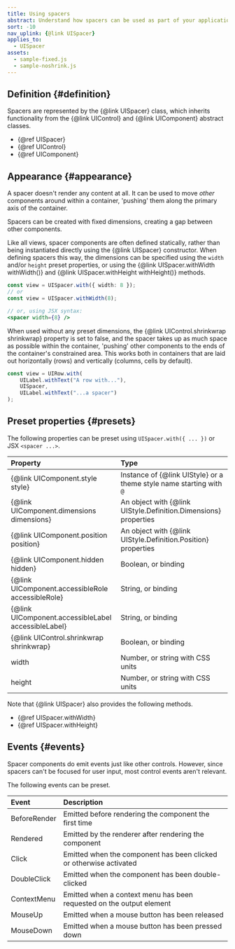 ```yaml
---
title: Using spacers
abstract: Understand how spacers can be used as part of your application UI
sort: -10
nav_uplink: {@link UISpacer}
applies_to:
  - UISpacer
assets:
  - sample-fixed.js
  - sample-noshrink.js
---
```


## Definition {#definition}

Spacers are represented by the {@link UISpacer} class, which inherits functionality from the {@link UIControl} and {@link UIComponent} abstract classes.

- {@ref UISpacer}
- {@ref UIControl}
- {@ref UIComponent}

## Appearance {#appearance}

A spacer doesn't render any content at all. It can be used to move _other_ components around within a container, 'pushing' them along the primary axis of the container.

Spacers can be created with fixed dimensions, creating a gap between other components.

<!--{{iframesample js="./sample-fixed.js"}}-->

Like all views, spacer components are often defined statically, rather than being instantiated directly using the {@link UISpacer} constructor. When defining spacers this way, the dimensions can be specified using the `width` and/or `height` preset properties, or using the {@link UISpacer.withWidth withWidth()} and {@link UISpacer.withHeight withHeight()} methods.

```ts
const view = UISpacer.with({ width: 8 });
// or
const view = UISpacer.withWidth(8);
```

```jsx
// or, using JSX syntax:
<spacer width={8} />
```

When used without any preset dimensions, the {@link UIControl.shrinkwrap shrinkwrap} property is set to false, and the spacer takes up as much space as possible within the container, 'pushing' other components to the ends of the container's constrained area. This works both in containers that are laid out horizontally (rows) and vertically (columns, cells by default).

<!--{{iframesample js="./sample-noshrink.js" short }}-->

```ts
const view = UIRow.with(
	UILabel.withText("A row with..."),
	UISpacer,
	UILabel.withText("...a spacer")
);
```

## Preset properties {#presets}

The following properties can be preset using `UISpacer.with({ ... })` or JSX `<spacer ...>`.

| Property                                            | Type                                                                |
| :-------------------------------------------------- | :------------------------------------------------------------------ |
| {@link UIComponent.style style}                     | Instance of {@link UIStyle} or a theme style name starting with `@` |
| {@link UIComponent.dimensions dimensions}           | An object with {@link UIStyle.Definition.Dimensions} properties     |
| {@link UIComponent.position position}               | An object with {@link UIStyle.Definition.Position} properties       |
| {@link UIComponent.hidden hidden}                   | Boolean, or binding                                                 |
| {@link UIComponent.accessibleRole accessibleRole}   | String, or binding                                                  |
| {@link UIComponent.accessibleLabel accessibleLabel} | String, or binding                                                  |
| {@link UIControl.shrinkwrap shrinkwrap}             | Boolean, or binding                                                 |
| width                                               | Number, or string with CSS units                                    |
| height                                              | Number, or string with CSS units                                    |

Note that {@link UISpacer} also provides the following methods.

- {@ref UISpacer.withWidth}
- {@ref UISpacer.withHeight}

## Events {#events}

Spacer components do emit events just like other controls. However, since spacers can't be focused for user input, most control events aren't relevant.

The following events can be preset.

| Event        | Description                                                          |
| :----------- | :------------------------------------------------------------------- |
| BeforeRender | Emitted before rendering the component the first time                |
| Rendered     | Emitted by the renderer after rendering the component                |
| Click        | Emitted when the component has been clicked or otherwise activated   |
| DoubleClick  | Emitted when the component has been double-clicked                   |
| ContextMenu  | Emitted when a context menu has been requested on the output element |
| MouseUp      | Emitted when a mouse button has been released                        |
| MouseDown    | Emitted when a mouse button has been pressed down                    |
